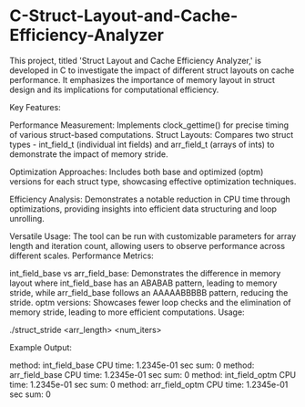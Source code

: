 # C-Struct-Layout-and-Cache-Efficiency-Analyzer

This project, titled 'Struct Layout and Cache Efficiency Analyzer,' is developed in C to investigate the impact of different struct layouts on cache performance. It emphasizes the importance of memory layout in struct design and its implications for computational efficiency.

Key Features:

Performance Measurement: Implements clock_gettime() for precise timing of various struct-based computations.
Struct Layouts: Compares two struct types - int_field_t (individual int fields) and arr_field_t (arrays of ints) to demonstrate the impact of memory stride.

Optimization Approaches: Includes both base and optimized (optm) versions for each struct type, showcasing effective optimization techniques.

Efficiency Analysis: Demonstrates a notable reduction in CPU time through optimizations, providing insights into efficient data structuring and loop unrolling.

Versatile Usage: The tool can be run with customizable parameters for array length and iteration count, allowing users to observe performance across different scales.
Performance Metrics:

int_field_base vs arr_field_base: Demonstrates the difference in memory layout where int_field_base has an ABABAB pattern, leading to memory stride, while arr_field_base follows an AAAAABBBBB pattern, reducing the stride.
optm versions: Showcases fewer loop checks and the elimination of memory stride, leading to more efficient computations.
Usage:

./struct_stride <arr_length> <num_iters>

Example Output:

method: int_field_base CPU time: 1.2345e-01 sec   sum: 0
method: arr_field_base CPU time: 1.2345e-01 sec   sum: 0
method: int_field_optm CPU time: 1.2345e-01 sec   sum: 0
method: arr_field_optm CPU time: 1.2345e-01 sec   sum: 0
